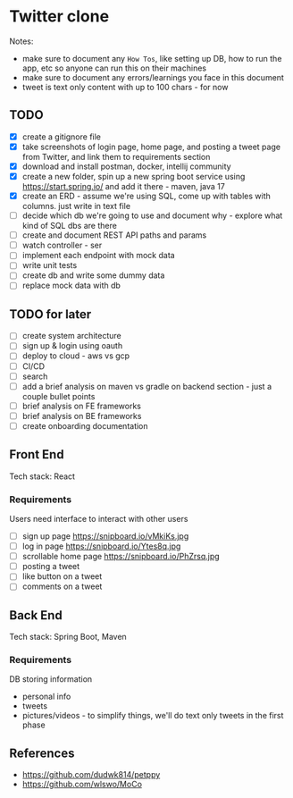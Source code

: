 # Twitter clone

Notes:

- make sure to document any `How Tos`, like setting up DB, how to run the app, etc so anyone can run this on their machines
- make sure to document any errors/learnings you face in this document
- tweet is text only content with up to 100 chars - for now

## TODO

- [x] create a gitignore file
- [x] take screenshots of login page, home page, and posting a tweet page from Twitter, and link them to requirements section
- [x] download and install postman, docker, intellij community
- [x] create a new folder, spin up a new spring boot service using https://start.spring.io/ and add it there - maven, java 17
- [x] create an ERD - assume we're using SQL, come up with tables with columns. just write in text file
- [ ] decide which db we're going to use and document why - explore what kind of SQL dbs are there
- [ ] create and document REST API paths and params
- [ ] watch controller - ser
- [ ] implement each endpoint with mock data
- [ ] write unit tests
- [ ] create db and write some dummy data
- [ ] replace mock data with db

## TODO for later

- [ ] create system architecture
- [ ] sign up & login using oauth
- [ ] deploy to cloud - aws vs gcp
- [ ] CI/CD
- [ ] search
- [ ] add a brief analysis on maven vs gradle on backend section - just a couple bullet points
- [ ] brief analysis on FE frameworks
- [ ] brief analysis on BE frameworks
- [ ] create onboarding documentation

## Front End

Tech stack: React

### Requirements

Users need interface to interact with other users

- [ ] sign up page https://snipboard.io/vMkiKs.jpg
- [ ] log in page https://snipboard.io/Ytes8q.jpg
- [ ] scrollable home page https://snipboard.io/PhZrsq.jpg
- [ ] posting a tweet
- [ ] like button on a tweet
- [ ] comments on a tweet

## Back End

Tech stack: Spring Boot, Maven

### Requirements

DB storing information

- personal info
- tweets
- pictures/videos - to simplify things, we'll do text only tweets in the first phase

## References

- https://github.com/dudwk814/petppy
- https://github.com/wlswo/MoCo
